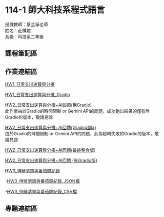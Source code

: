 # 114-1 師大科技系程式語言
授課教師：蔡芸琤老師<br>
姓名：莊棋媗<br>
系級：科技系二年級<br>
## 課程筆記區
## 作業連結區
[HW1_日常支出速算與分攤](https://github.com/41371130H/PL-Repo/blob/main/HW1_%E6%97%A5%E5%B8%B8%E6%94%AF%E5%87%BA%E9%80%9F%E7%AE%97%E8%88%87%E5%88%86%E6%94%A4.ipynb)

[HW1_日常支出速算與分攤_Gradio](https://github.com/41371130H/PL-Repo/blob/main/HW1_%E6%97%A5%E5%B8%B8%E6%94%AF%E5%87%BA%E9%80%9F%E7%AE%97%E8%88%87%E5%88%86%E6%94%A4_Gradio.ipynb)

[HW2_日常支出速算與分攤+AI回饋(無Gradio)](https://github.com/41371130H/PL-Repo/blob/main/HW2_%E6%97%A5%E5%B8%B8%E6%94%AF%E5%87%BA%E9%80%9F%E7%AE%97%E8%88%87%E5%88%86%E6%94%A4%2BAI%E5%9B%9E%E9%A5%8B(%E7%84%A1Gradio).ipynb)<br>
此作業由於Gradio的時間限制 or Gemini API的問題，成功跑出結果的僅有無Gradio的版本，敬請見諒

[HW2_日常支出速算與分攤+AI回饋(Gradio超時)](https://github.com/41371130H/PL-Repo/blob/main/HW2_%E6%97%A5%E5%B8%B8%E6%94%AF%E5%87%BA%E9%80%9F%E7%AE%97%E8%88%87%E5%88%86%E6%94%A4%2BAI%E5%9B%9E%E9%A5%8B(Gradio%E8%B6%85%E6%99%82).ipynb)<br>
由於Gradio的時間限制 or Gemini API的問題，此為超時失敗的Gradio的版本，敬請見諒

[HW2_日常支出速算與分攤+AI回饋(最終整合版) ](https://github.com/41371130H/PL-Repo/blob/main/HW2_%E6%97%A5%E5%B8%B8%E6%94%AF%E5%87%BA%E9%80%9F%E7%AE%97%E8%88%87%E5%88%86%E6%94%A4%2BAI%E5%9B%9E%E9%A5%8B(%E6%9C%80%E7%B5%82%E6%95%B4%E5%90%88%E7%89%88).ipynb)

[HW2_日常支出速算與分攤+AI回饋 (有Gradio版)](https://github.com/41371130H/PL-Repo/blob/main/HW2_%E6%97%A5%E5%B8%B8%E6%94%AF%E5%87%BA%E9%80%9F%E7%AE%97%E8%88%87%E5%88%86%E6%94%A4%2BAI%E5%9B%9E%E9%A5%8B_(%E6%9C%89Gradio%E7%89%88).ipynb)

[HW3_待辦清單與番茄鐘紀錄](https://github.com/41371130H/PL-Repo/blob/main/HW3_%E5%BE%85%E8%BE%A6%E6%B8%85%E5%96%AE%E8%88%87%E7%95%AA%E8%8C%84%E9%90%98%E7%B4%80%E9%8C%84.ipynb)

-[HW3_待辦清單與番茄鐘紀錄_JSON檔](https://github.com/41371130H/PL-Repo/blob/main/todos_export.json)

-[HW3_待辦清單與番茄鐘紀錄_CSV檔](https://github.com/41371130H/PL-Repo/blob/main/todos_export.csv)

## 專題連結區

